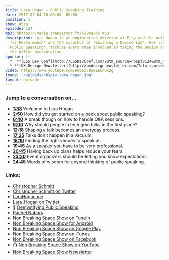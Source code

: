 ```yaml
---
title: Lara Hogan — Public Speaking Training
date: 2017-07-04 10:00:00 -06:00
position: 1
show: nbsp
episode: 124
mp3: hhttps://media.transistor.fm/479ca3d5.mp3
description: Lara Hogan is an engineering director at Etsy and the author of *Designing
  for Performance* and the coauthor of *Building a Device Lab*. Her latest book, *Demystifying
  Public Speaking*, tackles every step involved in taking the podium and delivering
  the killer presentation.
sponsor: |-
  *  **[CSS Dev Conf](http://CSSDevConf.com/?utm_source=nbsptv124&utm_medium=podcast&utm_campaign=cssdevconf2017)** — Conference dedicated to CSS and its super friend technologies like JavaScript, Sass, npm, and more. A limited supply of Early Bird Tickets now on sale. [Register now!](http://CSSDevConf.com/?utm_source=nbsptv124&utm_medium=podcast&utm_campaign=cssdevconf2017)
  * **[UX Design Newsletter](http://uxdesignnewsletter.com/?utm_source=nbsptv124&utm_medium=podcast&utm_campaign=uxdesignnewsletter)** — A weekly free newsletter containing a collection of tutorials, articles, and videos about front-end design and development, plus tips on how to bring better engagement to the multi-device world curated by Christopher Schmitt. [Sign up now!](http://uxdesignnewsletter.com/?utm_source=nbsptv124&utm_medium=podcast&utm_campaign=uxdesignnewsletter)
video: https://www.youtube.com/embed/DweZECnOK2g
image: "/uploads/nbsptv-lara-hogan.jpg"
layout: episode
---
```


### Jump to a conversation on...

* **[1:38](https://goodstuff.network/nbsp/124#t=1:38)** Welcome to Lara Hogan
* **[2:50](https://goodstuff.network/nbsp/124#t=2:50)** How did you get started on a book about public speaking?
* **[6:40](https://goodstuff.network/nbsp/124#t=6:40)** A break though on how to handle Q&A sessions.
* **[9:00](https://goodstuff.network/nbsp/124#t=9:00)** Why should people in tech give talks in the first place?
* **[12:18](https://goodstuff.network/nbsp/124#t=12:18)** Shaping a talk becomes an everyday process.
* **[17:25](https://goodstuff.network/nbsp/124#t=17:25)** Talks don't happen in a vacuum.
* **[18:10](https://goodstuff.network/nbsp/124#t=18:10)** Finding the right venues to speak at.
* **[19:45](https://goodstuff.network/nbsp/124#t=19:45)** As a speaker you have to be very professional.
* **[20:45](https://goodstuff.network/nbsp/124#t=20:45)** Having back up plans helps reduce your fears.
* **[23:30](https://goodstuff.network/nbsp/124#t=23:30)** Event organizers should be letting you know expectations.
* **[24:45](https://goodstuff.network/nbsp/124#t=24:45)** Words of wisdom for anyone thinking of public speaking.


### Links:

* [Christopher Schmitt](http://Christopher.org)
* [Christopher Schmitt on Twitter](https://twitter.com/teleject)
* [LaraHogan.me](http://larahogan.me)
* [Lara_Hogan on Twitter](https://twitter.com/lara_hogan)
* 📘 [Demystifying Public Speaking](https://abookapart.com/products/demystifying-public-speaking)
* [Rachel Nabors](http://rachelnabors.com)
* [Non Breaking Space Show on TuneIn](http://tunein.com/radio/Non-Breaking-Space-Show-p885155/)
* [Non Breaking Space Show for Android](http://subscribeonandroid.com/feeds.goodstuff.network/nbsp)
* [Non Breaking Space Show on Google Play](https://playmusic.app.goo.gl/?ibi=com.google.PlayMusic&isi=691797987&ius=googleplaymusic&link=https://play.google.com/music/m/Iw5ik6iwalo5vmda5rqyrotdney?t%3DNon_Breaking_Space_Show%26pcampaignid%3DMKT-na-all-co-pr-mu-pod-16)
* [Non Breaking Space Show on iTunes](https://itunes.apple.com/ca/podcast/non-breaking-space-show/id507162981?mt=2&ign-mpt=uo%3D4)
* [Non Breaking Space Show on Facebook](https://www.facebook.com/nbsptv)
* [📺 Non Breaking Space Show on YouTube](https://www.youtube.com/channel/UC--mqA75V3CM8hxId0l7e_g?sub_confirmation=1)
* [Non Breaking Space Show Newsletter](http://newsletter.nonbreakingspace.tv/)
